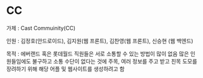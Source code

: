 # CC
가제 : Cast Commuinity(CC)

인원 : 김정호(안드로이드), 김지원(웹 프론트), 김찬영(웹 프론트), 신승현 (웹 백엔드)

목적 : 에버랜드 혹은 롯데월드 직원들은 서로 소통할 수 있는 방법이 많이 없음
많은 인원들임에도 불구하고 소통 수단이 없다는 것에 주목, 여러 정보를 주고 받고
친목 도모를 장려하기 위해 해당 어플 및 웹사이트를 생성하려고 함
